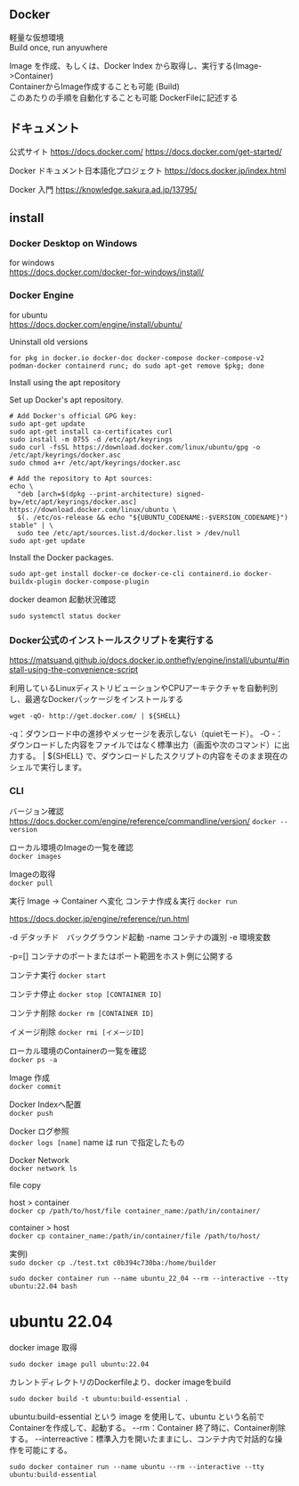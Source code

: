 ## Docker

軽量な仮想環境  
Build once, run anyuwhere  

Image を作成、もしくは、Docker Index から取得し、実行する(Image->Container)  
ContainerからImage作成することも可能 (Build)  
このあたりの手順を自動化することも可能 DockerFileに記述する


## ドキュメント
公式サイト
https://docs.docker.com/
https://docs.docker.com/get-started/

Docker ドキュメント日本語化プロジェクト
https://docs.docker.jp/index.html

Docker 入門
https://knowledge.sakura.ad.jp/13795/

## install

### Docker Desktop on Windows
for windows  
https://docs.docker.com/docker-for-windows/install/


### Docker Engine
for ubuntu  
https://docs.docker.com/engine/install/ubuntu/

Uninstall old versions
```
for pkg in docker.io docker-doc docker-compose docker-compose-v2 podman-docker containerd runc; do sudo apt-get remove $pkg; done
```

Install using the apt repository

Set up Docker's apt repository.
```
# Add Docker's official GPG key:
sudo apt-get update
sudo apt-get install ca-certificates curl
sudo install -m 0755 -d /etc/apt/keyrings
sudo curl -fsSL https://download.docker.com/linux/ubuntu/gpg -o /etc/apt/keyrings/docker.asc
sudo chmod a+r /etc/apt/keyrings/docker.asc

# Add the repository to Apt sources:
echo \
  "deb [arch=$(dpkg --print-architecture) signed-by=/etc/apt/keyrings/docker.asc] https://download.docker.com/linux/ubuntu \
  $(. /etc/os-release && echo "${UBUNTU_CODENAME:-$VERSION_CODENAME}") stable" | \
  sudo tee /etc/apt/sources.list.d/docker.list > /dev/null
sudo apt-get update
```

Install the Docker packages.
```
sudo apt-get install docker-ce docker-ce-cli containerd.io docker-buildx-plugin docker-compose-plugin
```

docker deamon 起動状況確認
```
sudo systemctl status docker
```


### Docker公式のインストールスクリプトを実行する
https://matsuand.github.io/docs.docker.jp.onthefly/engine/install/ubuntu/#install-using-the-convenience-script

利用しているLinuxディストリビューションやCPUアーキテクチャを自動判別し、最適なDockerパッケージをインストールする

```
wget -qO- http://get.docker.com/ | ${SHELL}
```
-q：ダウンロード中の進捗やメッセージを表示しない（quietモード）。
-O -：ダウンロードした内容をファイルではなく標準出力（画面や次のコマンド）に出力する。
| ${SHELL} で、ダウンロードしたスクリプトの内容をそのまま現在のシェルで実行します。

### CLI

バージョン確認  
https://docs.docker.com/engine/reference/commandline/version/
`docker --version`

ローカル環境のImageの一覧を確認  
`docker images`

Imageの取得  
`docker pull`

実行 Image -> Container へ変化  コンテナ作成＆実行
`docker run`

https://docs.docker.jp/engine/reference/run.html

-d
デタッチド　バックグラウンド起動
-name
コンテナの識別
-e
環境変数

-p=[]
コンテナのポートまたはポート範囲をホスト側に公開する

コンテナ実行
`docker start`

コンテナ停止
`docker stop [CONTAINER ID]`

コンテナ削除
`docker rm [CONTAINER ID]`

イメージ削除
`docker rmi [イメージID]`

ローカル環境のContainerの一覧を確認  
`docker ps -a`

Image 作成  
`docker commit`

Docker Indexへ配置  
`docker push`

Docker ログ参照  
`docker logs [name]`
name は run で指定したもの

Docker Network  
`docker network ls`

file copy  

host > container  
`docker cp /path/to/host/file container_name:/path/in/container/`

container > host  
`docker cp container_name:/path/in/container/file /path/to/host/`

実例)  
`sudo docker cp ./test.txt c0b394c730ba:/home/builder`


`sudo docker container run --name ubuntu_22_04 --rm --interactive --tty ubuntu:22.04 bash`


# ubuntu 22.04

docker image 取得
```
sudo docker image pull ubuntu:22.04
```

カレントディレクトリのDockerfileより、docker imageをbuild
```
sudo docker build -t ubuntu:build-essential .
```

ubuntu:build-essential という image を使用して、ubuntu という名前でContainerを作成して、起動する。
--rm：Container 終了時に、Container削除する。
--interreactive：標準入力を開いたままにし、コンテナ内で対話的な操作を可能にする。
```
sudo docker container run --name ubuntu --rm --interactive --tty ubuntu:build-essential
```

